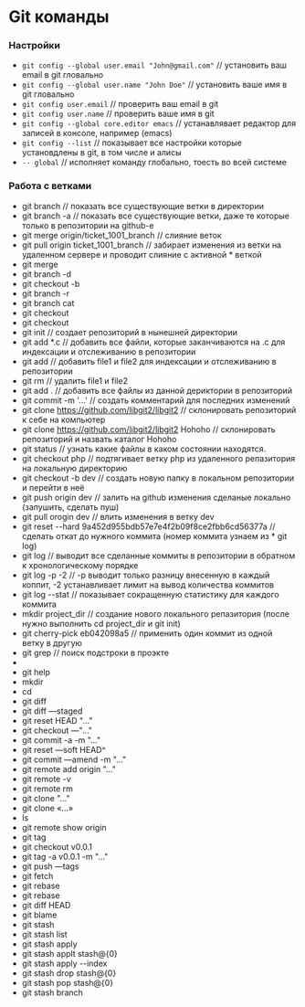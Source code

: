 
# Git команды

### Настройки

* `git config --global user.email "John@gmail.com"`   //   установить ваш email в git гловально
* `git config --global user.name "John Doe"`   //   установить ваше имя в git гловально 
* `git config user.email`   //   проверить ваш email в git
* `git config user.name`   //   проверить ваше имя в git
* `git config --global core.editor emacs`     //   устанавлявает редактор для записей в консоле, например (emacs)
* `git config --list`   //   показывает все настройки которые установдлены в git, в том числе и алисы
* `-- global`   //   исполняет команду глобально, тоесть во всей системе

### Работа с ветками

* git branch   //   показать все существующие ветки в директории
* git branch -a   //   показать все существующие ветки, даже те которые только в репозитории на github-е
* git merge origin/ticket_1001_branch   //   слияние веток 
* git pull origin ticket_1001_branch   //   забирает изменения из ветки на удаленном сервере и проводит слияние с активной * веткой
* git merge <name branch>
* git branch -d <name branch>
* git checkout -b <name branch>
* git branch -r
* git branch cat
* git checkout <name branch>
* git checkout <name branch>
* git init   //   создает репозиторий в нынешней директории
* git add *.c   //   добавить все файли, которые заканчиваются на .c для индексации и отслеживанию в репозитории
* git add <file1> <file2>   //   добавить file1 и file2 для индексации и отслеживанию в репозитории
* git rm <file1> <file2>   //   удалить file1 и file2
* git add .   //   добавить все файлы из данной дериктории в репозиторий
* git commit -m '...'   //   создать комментарий для последних изменений
* git clone https://github.com/libgit2/libgit2   //   склонировать репозиторий к себе на компьютер
* git clone https://github.com/libgit2/libgit2 Hohoho   //   склонировать репозиторий и назвать каталог Hohoho
* git status   //   узнать какие файлы в каком состоянии находятся.
* git checkout php   //   подтягивает ветку php из удаленного репазитория на локальную директорию
* git checkout -b dev   //   создать новую папку в локальном репозитории и перейти в неё
* git push origin dev   //   залить на github изменения сделаные локально (запушить, сделать пуш)
* git pull orogin dev   //   влить изменения в ветку dev
* git reset --hard 9a452d955bdb57e7e4f2b09f8ce2fbb6cd56377a   //   сделать откат до нужного коммита (номер коммита узнаем из * git log)
* git log   //   выводит все сделанные коммиты в репозитории в обратном к хронологическому порядке
* git log -p -2   //   -p выводит только разницу внесенную в каждый коппит, -2 устанавливает лимит на вывод количества коммитов
* git log --stat   //   показывает сокращенную статистику для каждого коммита
* mkdir project_dir   //   создание нового локального репазитория (после нужно выполнить cd project_dir и git init)
* git cherry-pick eb042098a5   //   применить один коммит из одной ветку в другую
* git grep   //   поиск подстроки в проэкте
* 
* git help 
* mkdir 
* cd
* git diff
* git diff —staged
* git reset HEAD "…"
* git checkout —"…"
* git commit -a -m "…"
* git reset —soft HEAD^
* git commit —amend -m "…"
* git remote add origin "…"
* git remote -v
* git remote rm <name>
* git clone "…"
* git clone «…» <name>
* ls
* git remote show origin
* git tag
* git checkout v0.0.1
* git tag -a v0.0.1 -m "…"
* git push —tags
* git fetch
* git rebase
* git rebase <name branch>
* git diff HEAD
* git blame <name file>
* git stash
* git stash list
* git stash apply
* git stash applt stash@{0}
* git stash apply --index
* git stash drop stash@{0}
* git stash pop stash@{0}
* git stash branch <name branch>
